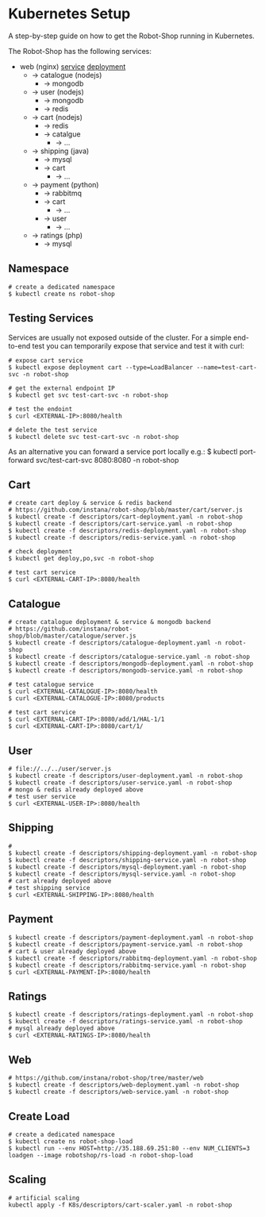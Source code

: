 # Kubernetes Setup

A step-by-step guide on how to get the Robot-Shop running in Kubernetes.

The Robot-Shop has the following services:


* web (nginx) [service](./descriptors/web-service.yaml) [deployment](./descriptors/web-deployment.yaml)
    * -> catalogue (nodejs)
        * -> mongodb
    * -> user (nodejs)
        * -> mongodb
        * -> redis
    * -> cart (nodejs)
        * -> redis
        * -> catalgue
            * -> ...  
    * -> shipping (java)
        * -> mysql
        * -> cart
            * -> ...
    * -> payment (python)
        * -> rabbitmq
        * -> cart
            * -> ...
        * -> user
            * -> ...
    * -> ratings (php)
        * -> mysql



## Namespace

    # create a dedicated namespace
    $ kubectl create ns robot-shop

## Testing Services

Services are usually not exposed outside of the cluster. For a simple end-to-end test you can temporarily expose that service and test it with curl:

    # expose cart service
    $ kubectl expose deployment cart --type=LoadBalancer --name=test-cart-svc -n robot-shop

    # get the external endpoint IP
    $ kubectl get svc test-cart-svc -n robot-shop

    # test the endoint
    $ curl <EXTERNAL-IP>:8080/health

    # delete the test service
    $ kubectl delete svc test-cart-svc -n robot-shop

As an alternative you can forward a service port locally e.g.:
    $ kubectl port-forward svc/test-cart-svc 8080:8080 -n robot-shop

## Cart

    # create cart deploy & service & redis backend
    # https://github.com/instana/robot-shop/blob/master/cart/server.js
    $ kubectl create -f descriptors/cart-deployment.yaml -n robot-shop
    $ kubectl create -f descriptors/cart-service.yaml -n robot-shop
    $ kubectl create -f descriptors/redis-deployment.yaml -n robot-shop
    $ kubectl create -f descriptors/redis-service.yaml -n robot-shop

    # check deployment 
    $ kubectl get deploy,po,svc -n robot-shop

    # test cart service
    $ curl <EXTERNAL-CART-IP>:8080/health

## Catalogue

    # create catalogue deployment & service & mongodb backend
    # https://github.com/instana/robot-shop/blob/master/catalogue/server.js
    $ kubectl create -f descriptors/catalogue-deployment.yaml -n robot-shop
    $ kubectl create -f descriptors/catalogue-service.yaml -n robot-shop
    $ kubectl create -f descriptors/mongodb-deployment.yaml -n robot-shop
    $ kubectl create -f descriptors/mongodb-service.yaml -n robot-shop

    # test catalogue service
    $ curl <EXTERNAL-CATALOGUE-IP>:8080/health
    $ curl <EXTERNAL-CATALOGUE-IP>:8080/products

    # test cart service
    $ curl <EXTERNAL-CART-IP>:8080/add/1/HAL-1/1
    $ curl <EXTERNAL-CART-IP>:8080/cart/1/

## User

    # file://../../user/server.js
    $ kubectl create -f descriptors/user-deployment.yaml -n robot-shop
    $ kubectl create -f descriptors/user-service.yaml -n robot-shop
    # mongo & redis already deployed above
    # test user service
    $ curl <EXTERNAL-USER-IP>:8080/health

## Shipping

    # 
    $ kubectl create -f descriptors/shipping-deployment.yaml -n robot-shop
    $ kubectl create -f descriptors/shipping-service.yaml -n robot-shop
    $ kubectl create -f descriptors/mysql-deployment.yaml -n robot-shop
    $ kubectl create -f descriptors/mysql-service.yaml -n robot-shop
    # cart already deployed above
    # test shipping service
    $ curl <EXTERNAL-SHIPPING-IP>:8080/health

## Payment

    $ kubectl create -f descriptors/payment-deployment.yaml -n robot-shop
    $ kubectl create -f descriptors/payment-service.yaml -n robot-shop
    # cart & user already deployed above
    $ kubectl create -f descriptors/rabbitmq-deployment.yaml -n robot-shop
    $ kubectl create -f descriptors/rabbitmq-service.yaml -n robot-shop
    $ curl <EXTERNAL-PAYMENT-IP>:8080/health

## Ratings
    $ kubectl create -f descriptors/ratings-deployment.yaml -n robot-shop
    $ kubectl create -f descriptors/ratings-service.yaml -n robot-shop
    # mysql already deployed above
    $ curl <EXTERNAL-RATINGS-IP>:8080/health


## Web

    # https://github.com/instana/robot-shop/tree/master/web
    $ kubectl create -f descriptors/web-deployment.yaml -n robot-shop
    $ kubectl create -f descriptors/web-service.yaml -n robot-shop


## Create Load

    # create a dedicated namespace
    $ kubectl create ns robot-shop-load
    $ kubectl run --env HOST=http://35.188.69.251:80 --env NUM_CLIENTS=3 loadgen --image robotshop/rs-load -n robot-shop-load

## Scaling

    # artificial scaling
    kubectl apply -f K8s/descriptors/cart-scaler.yaml -n robot-shop
